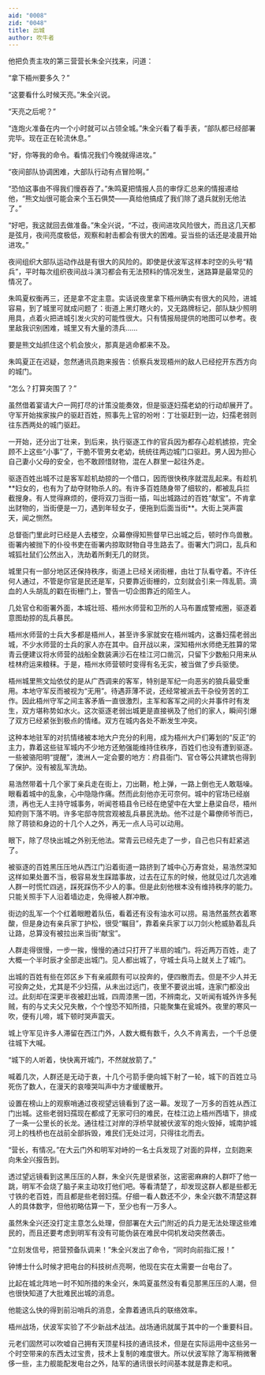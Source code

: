 ```yaml
---
aid: "0008"
zid: "0048"
title: 出城
author: 吹牛者
---
```


他把负责主攻的第三营营长朱全兴找来，问道：

“拿下梧州要多久？”

“这要看什么时候天亮。”朱全兴说。

“天亮之后呢？”

“连炮火准备在内一个小时就可以占领全城。”朱全兴看了看手表，“部队都已经部署完毕。现在正在轮流休息。”

“好，你等我的命令。看情况我们今晚就得进攻。”

“夜间部队协调困难，大部队行动有点冒险啊。”

“恐怕这事由不得我们慢吞吞了。”朱鸣夏把情报人员的审俘汇总来的情报递给他，“熊文灿很可能会来个玉石俱焚――真给他搞成了我们除了退兵就别无他法了。”

“好吧，我这就回去做准备。”朱全兴说，“不过，夜间进攻风险很大，而且这几天都是弦月，夜间亮度极低，观察和射击都会有很大的困难。妥当些的话还是凌晨开始进攻。”

夜间组织大部队运动作战是有很大的风险的。即使是伏波军这样本时空的头号“精兵”，平时每次组织夜间战斗演习都会有无法预料的情况发生，迷路算是最常见的情况了。

朱鸣夏权衡再三，还是拿不定主意。实话说夜里拿下梧州确实有很大的风险，进城容易，到了城里可就成问题了：街道上黑灯瞎火的，又无路牌标记，部队缺少照明用具，点着火把进城引发火灾的可能性很大。只有情报局提供的地图可以参考。夜里敌我识别困难，城里又有大量的溃兵……

要是熊文灿抓住这个机会放火，那真是逃命都来不及。

朱鸣夏正在迟疑，忽然通讯员跑来报告：侦察兵发现梧州的敌人已经挖开东西方向的城门。

“怎么？打算突围了？”

虽然借着宴请大户一网打尽的计策没能奏效，但是驱逐妇孺老幼的行动却展开了。守军开始挨家挨户的驱赶百姓，照事先上官的吩咐：丁壮驱赶到一边，妇孺老弱则往东西两处的城门驱赶。

一开始，还分出丁壮来，到后来，执行驱逐工作的官兵因为都存心趁机掳掠，完全顾不上这些“小事”了，干脆不管男女老幼，统统往两边城门口驱赶。男人因为担心自己妻小父母的安全，也不敢顾惜财物，混在人群里一起往外走。

驱逐百姓出城不过是客军趁机劫掠的一个借口，因而很快秩序就混乱起来。有趁机\*\*妇女的，也有为了劫夺财物杀人的。有许多百姓随身带了细软的，都被乱兵拦截搜身。有人觉得麻烦的，便将双刀当街一插，叫出城路过的百姓“献宝”。不肯拿出财物的，当街便是一刀，遇到年轻女子，便拖到后面当街\*\*。大街上哭声震天，闻之恻然。

总督衙门里此时已经是人去楼空，众幕僚得知熊督早已出城之后，顿时作鸟兽散。衙署内被抛下的仆役书吏在衙署内掠取财物自寻生路去了。衙署大门洞口，乱兵和城狐社鼠们公然出入，洗劫着所剩无几的财货。

城里只有一部分地区还保持秩序，街道上已经关闭街栅，由壮丁队看守着。不许任何人通过，不管是你官是民还是军，只要靠近街栅的，立刻就会引来一阵乱箭。滴血的人头胡乱的戳在街栅门上，警告一切企图靠近的陌生人。

几处官仓和衙署外面，本城壮班、梧州水师营和卫所的人马布置成警戒圈，驱逐着意图劫掠的乱兵暴民。

梧州水师营的士兵大多都是梧州人，甚至许多家就安在梧州城内，这番妇孺老弱出城，不少水师营的士兵的家人亦在其中。自开战以来，深知梧州水师绝无胜算的常青云便建议将水师营的战船全数装满沙石在桂江河口凿沉，只留下少数船只用来从桂林府运来粮秣。于是，梧州水师营顿时变得有名无实，被当做了步兵驱使。

梧州城里熊文灿依仗的是从广西调来的客军，特别是军纪一向恶劣的狼兵最受重用。本地守军反而被视为“无用”。待遇菲薄不说，还经常被派去干杂役劳苦的工作。因此梧州守军之间主客矛盾一直很激烈，主军和客军之间的火并事件时有发生，双方堪称势如水火。这次驱逐老弱出城更是直接祸及了他们的家人，瞬间引爆了双方已经紧张到极点的情绪。双方在城内各处不断发生冲突。

这种本地驻军的对抗情绪被本地大户充分的利用，成为梧州大户们筹划的“反正”的主力，靠着这些驻军城内不少地方还勉强能维持住秩序，百姓们也没有遭到驱逐。一些被骆阳明“提醒”，澳洲人一定会要的地方：府县衙门、官仓等公共建筑也得到了保护。没有被乱军洗劫。

易浩然带着十几个家丁亲兵走在街上，刀出鞘，枪上弹，一路上倒也无人敢聒噪。眼看着城中的乱象，心中隐隐作痛。然而此刻他亦无可奈何。城中的官场已经崩溃，再也无人主持守城事务，听闻苍梧县令已经在绝望中在大堂上悬梁自尽，梧州知府则下落不明。许多宅邸寺院宫观被乱兵暴民洗劫。他不过是个幕僚师爷而已，除了蒋锁和身边的十几个人之外，再无一点人马可以动用。

眼下，除了尽快出城之外别无他法。常青云已经先走了一步，自己也只有赶紧逃了。

被驱逐的百姓黑压压地从西江门沿着街道一路挤到了城中心万寿宫处，易浩然深知这样如果处置不当，极容易发生踩踏事故，过去在辽东的时候，他就见过几次逃难人群一时慌忙四逃，踩死踩伤不少人的事。但是此刻他根本没有维持秩序的能力。只能关照手下人沿着墙边走，免得被人群冲散。

街边的乱军一个个红着眼瞪着队伍，看着还有没有油水可以捞。易浩然虽然衣着寒酸，但是身边有亲兵家丁护松，很受“瞩目”，靠着亲兵家丁以刀剑火枪威胁着乱兵让路，总算没有被拉出来当街“献宝”。

人群走得很慢，一步一挨，慢慢的通过只打开了半扇的城门。将近两万百姓，走了大概一个半时辰才全部走出城门。见人都出城了，守城士兵马上就关上了城门。

出城的百姓有些在郊区乡下有亲戚颇有可以投奔的，便四散而去。但是不少人并无可投奔之处，尤其是不少妇孺，从未出过远门，夜里不要说出城，连家门都没出过。此刻却在深更半夜被赶出城，四周漆黑一团，不辨南北，又听闻有城外许多髡贼，有的与丈夫父兄失散，个个惶恐不知所措，只能聚集在瓮城外。夜里的寒风一吹，便有儿啼，城下顿时哭声震天。

城上守军见许多人滞留在西江门外，人数大概有数千，久久不肯离去，一个千总便往城下大喊。

“城下的人听着，快快离开城门，不然就放箭了。”

喊着几次，人群还是无动于衷，十几个弓箭手便向城下射了一轮，城下的百姓立马死伤了数人，在漫天的哀嚎哭叫声中方才缓缓散开。

设置在榜山上的观察哨通过夜视望远镜看到了这一幕。发现了一万多的百姓从西江门出城。这些老弱妇孺现在都成了无家可归的难民，在桂江边上梧州西墙下，排成了一条一公里长的长龙。通往桂江对岸的浮桥早就被伏波军的炮火毁掉，城南护城河上的栈桥也在战前全部拆毁，难民们无处过河，只得往北而去。

“营长，有情况。”在大云门外和明军对峙的一名士兵发现了对面的异样，立刻跑来向朱全兴报告到。

透过望远镜看到这黑压压的人群，朱全兴先是很紧张，这密密麻麻的人群吓了他一跳，明军不会烧了脑子来主动攻打他们吧。等看清楚了，却发现这群人都是些都无寸铁的老百姓，而且都是些老弱妇孺。仔细一看人数还不少，朱全兴数不清楚这群人的具体数字，但他初略估算一下，至少也有一万多人。

虽然朱全兴还没打定主意怎么处理，但部署在大云门附近的兵力是无法处理这些难民的，而且还要考虑到明军有没有可能伪装在难民中伺机发动突然袭击。

“立刻发信号，把营预备队调来！”朱全兴发出了命令，“同时向前指汇报！”

钟博士什么时候才把电台的科技树点亮啊，他现在实在太需要一台电台了。

比起在城北阵地一时不知所措的朱全兴，朱鸣夏虽然没有看见那黑压压的人潮，但也很快知道了大批难民出城的消息。

他能这么快的得到前沿哨兵的消息，全靠着通讯兵的联络效率。

梧州战场，伏波军实验了不少新战术战法。战场通讯就属于其中的一个重要科目。

元老们固然可以吹嘘自己拥有天顶星科技的通讯技术，但是在实际运用中这些另一个时空带来的东西太过宝贵，技术上复制的难度很大。所以伏波军除了海军稍微奢侈一些，主力舰能配发电台之外，陆军的通讯很长时间基本就是靠走和吼。
